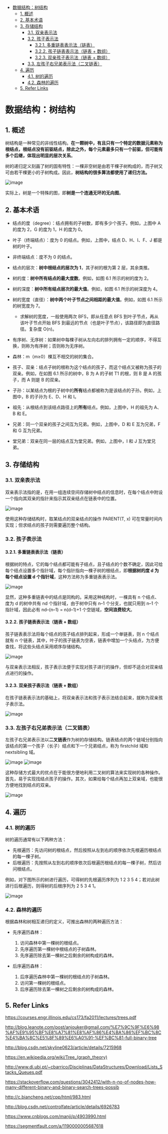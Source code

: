 - [数据结构：树结构](#%E6%95%B0%E6%8D%AE%E7%BB%93%E6%9E%84%EF%BC%9A%E6%A0%91%E7%BB%93%E6%9E%84)
  - [1. 概述](#1-%E6%A6%82%E8%BF%B0)
  - [2. 基本术语](#2-%E5%9F%BA%E6%9C%AC%E6%9C%AF%E8%AF%AD)
  - [3. 存储结构](#3-%E5%AD%98%E5%82%A8%E7%BB%93%E6%9E%84)
    - [3.1. 双亲表示法](#31-%E5%8F%8C%E4%BA%B2%E8%A1%A8%E7%A4%BA%E6%B3%95)
    - [3.2. 孩子表示法](#32-%E5%AD%A9%E5%AD%90%E8%A1%A8%E7%A4%BA%E6%B3%95)
      - [3.2.1. 多重链表表示法（链表）](#321-%E5%A4%9A%E9%87%8D%E9%93%BE%E8%A1%A8%E8%A1%A8%E7%A4%BA%E6%B3%95%EF%BC%88%E9%93%BE%E8%A1%A8%EF%BC%89)
      - [3.2.2. 孩子链表表示法（链表 + 数组）](#322-%E5%AD%A9%E5%AD%90%E9%93%BE%E8%A1%A8%E8%A1%A8%E7%A4%BA%E6%B3%95%EF%BC%88%E9%93%BE%E8%A1%A8-%E6%95%B0%E7%BB%84%EF%BC%89)
      - [3.2.3. 双亲孩子表示法（链表 + 数组）](#323-%E5%8F%8C%E4%BA%B2%E5%AD%A9%E5%AD%90%E8%A1%A8%E7%A4%BA%E6%B3%95%EF%BC%88%E9%93%BE%E8%A1%A8-%E6%95%B0%E7%BB%84%EF%BC%89)
    - [3.3. 左孩子右兄弟表示法（二叉链表）](#33-%E5%B7%A6%E5%AD%A9%E5%AD%90%E5%8F%B3%E5%85%84%E5%BC%9F%E8%A1%A8%E7%A4%BA%E6%B3%95%EF%BC%88%E4%BA%8C%E5%8F%89%E9%93%BE%E8%A1%A8%EF%BC%89)
  - [4. 遍历](#4-%E9%81%8D%E5%8E%86)
    - [4.1. 树的遍历](#41-%E6%A0%91%E7%9A%84%E9%81%8D%E5%8E%86)
    - [4.2. 森林的遍历](#42-%E6%A3%AE%E6%9E%97%E7%9A%84%E9%81%8D%E5%8E%86)
  - [5. Refer Links](#5-refer-links)
  
# 数据结构：树结构

## 1. 概述

树结构是一种常见的非线性结构。**在一颗树中，有且只有一个特定的数据元素称为根结点，根结点没有前驱结点，除此之外，每个元素最多只有一个前驱，但可能有多个后继，体现出明显的层次关系**。

树的递归定义刻画了树的固有特性：一棵非空树是由若干棵子树构成的，而子树又可由若干棵更小的子树构成。因此，**树结构的很多算法都使用了递归方法。**

![image](http://otaivnlxc.bkt.clouddn.com/jpg/2018/2/22/483106247d05fb55eca2fa130419b69b.jpg)

实际上，树是一个特殊的图，即**树是一个连通无环的无向图**。

## 2. 基本术语

- 结点的度（degree）：结点拥有的子树数，即有多少个孩子。例如，上图中 A 的度为 2，G 的度为 1，H 的度为 0。

- 叶子（终端结点）：度为 0 的结点。例如，上图中，结点 D、H、I、F、J 都是树的叶子。

- 非终端结点：度不为 0 的结点。

- 结点的层次：**树中根结点的层次为 1**，其子树的根为第 2 层，其余类推。

- 树的度：**树中所有结点的最大度数**。例如，如图 6.1 所示的树的度为 2。

- 树的深度：**树中所有结点层次的最大值**。例如，如图 6.1 所示的树深度为 4。

- 树的宽度（直径）：**树中两个叶子节点之间相距的最大值**。例如，如图 6.1 所示的树宽度为 7。
  - 求解树的宽度，一般使用两次 BFS，即从任意点 BFS 到叶子节点，再从该叶子节点开始 BFS 到最远的节点（也是叶子节点），该路径即为直径路径。复杂度 O(n)。

- 有序树、无序树：如果树中每棵子树从左向右的排列拥有一定的顺序，不得互换，则称为有序树；否则称为无序树。

- 森林：m（m≥0）棵互不相交的树的集合。

- 孩子、双亲：结点子树的根称为这个结点的孩子，而这个结点又被称为孩子的双亲。例如，在如图 6.1 所示的树中，B 为 A 的子树 T1 的根，则 B 是 A 的孩子，而 A 则是 B 的双亲。

- 子孙：以某结点为根的子树中的**所有**结点都被称为是该结点的子孙。例如，上图中，B 的子孙为 E、D、H 和 I。

- 祖先：从根结点到该结点路径上的**所有**结点。例如，上图中，H 的祖先为 A、B 和 E。

- 兄弟：同一个双亲的孩子之间互为兄弟。例如，上图中，D 和 E 互为兄弟，F 和 G 互为兄弟。

- 堂兄弟：双亲在同一层的结点互为堂兄弟。例如，上图中，I 和 J 互为堂兄弟。

## 3. 存储结构

### 3.1. 双亲表示法

双亲表示法指的是，在用一组连续空间存储树中结点的信息时，在每个结点中附设一个指向其双亲的指针来指示其双亲结点在链表中的位置。

![image](http://otaivnlxc.bkt.clouddn.com/jpg/2018/2/23/d487fda7a890ddb394b9408b647811e6.jpg)

使用这种存储结构时，取某结点的双亲结点的操作 PARENT(T, x) 可在常量时间内实现；但求结点的孩子则需要遍历整个结构。

### 3.2. 孩子表示法

#### 3.2.1. 多重链表表示法（链表）

根据树的特点，它的每个结点都可能有子结点，且子结点的个数不确定，因此可给每个结点设置多个指针域，每个指针指向一棵子树的根结点，即**根据树的度 d 为每个结点设置 d 个指针域**，这种方法称为多重链表表示法。

![image](http://otaivnlxc.bkt.clouddn.com/jpg/2018/2/23/2644a649ac6c36f55e892e06b4baf94f.jpg)

显然，这种多重链表中的结点是同构的。采用这种结构时，一棵具有 n 个结点、度为 d 的树中共有 nd 个指针域，由于树中只有 n–1 个分支，也就只用到 n–1 个指针域，因此必有 nd–(n–1) = n(d–1)+1 个空链域，**空间浪费较大**。

#### 3.2.2. 孩子链表表示法（链表 + 数组）

孩子链表表示法将每个结点的孩子结点排列起来，形成一个单链表，则 n 个结点就有 n 个链表，其中，叶子的孩子链表为空表，链表中增加一个头结点，为方便查找，将这些头结点采用顺序存储结构。

![image](http://otaivnlxc.bkt.clouddn.com/jpg/2018/2/23/bc0fa1af39442e48a3ffb8ed439e016b.jpg)

与双亲表示法相反，孩子表示法便于实现对孩子进行的操作，但却不适合对双亲结点进行的操作。

#### 3.2.3. 双亲孩子表示法（链表 + 数组）

在孩子链表表示法的基础上，将双亲表示法和孩子表示法结合起来，就称为双亲孩子表示法。

![image](http://otaivnlxc.bkt.clouddn.com/jpg/2018/2/23/2955a57fea3a44ea16b41494e13b10d0.jpg)

### 3.3. 左孩子右兄弟表示法（二叉链表）

左孩子右兄弟表示法以**二叉链表**作为树的存储结构。链表结点的两个链域分别指向该结点的第一个孩子（长子）结点和下一个兄弟结点，称为 firstchild 域和 nextsibling 域。

![image](http://otaivnlxc.bkt.clouddn.com/jpg/2018/2/23/c56391b32e29f58337df0f0a0c4bb3a9.jpg)
![image](http://otaivnlxc.bkt.clouddn.com/jpg/2018/2/23/77f7944c96f57e648c6b29be9f49dd62.jpg)

这种存储方式最大的优点在于能很方便地利用二叉树的算法来实现树的各种操作。首先，易于实现找结点孩子的操作。其次，如果给每个结点再加上双亲域，也能很方便地找到结点的双亲。

![image](http://otaivnlxc.bkt.clouddn.com/jpg/2018/2/23/17bd24305cf2f67b2d7235e276aedbf0.jpg)

## 4. 遍历

### 4.1. 树的遍历

树的遍历通常有以下两种方法：
- 先根遍历：先访问树的根结点，然后按照从左到右的顺序依次先根遍历根结点的每一棵子树。
- 后根遍历：先按照从左到右的顺序依次后根遍历根结点的每一棵子树，然后访问根结点。

例如，对下图所示的树进行遍历，可得树的先根遍历序列为 1 2 3 5 4；若对此树进行后根遍历，则得树的后根序列为 2 5 3 4 1。

![image](http://otaivnlxc.bkt.clouddn.com/jpg/2018/2/23/159ed18fc54aabd409f139d1a10dd605.jpg)

### 4.2. 森林的遍历

根据森林和树相互递归的定义，可推出森林的两种遍历方法：
- 先序遍历森林：
  1. 访问森林中第一棵树的根结点。
  1. 先序遍历第一棵树中根结点的子树森林。
  1. 先序遍历除去第一棵树之后剩余的树构成的森林。

- 后序遍历森林：
  1. 后序遍历森林中第一棵树的根结点的子树森林。
  1. 访问第一棵树的根结点。
  1. 后序遍历除去第一棵树之后剩余的树构成的森林。

## 5. Refer Links

https://courses.engr.illinois.edu/cs173/fa2011/lectures/trees.pdf

http://blog.leanote.com/post/anjouker@gmail.com/%E7%9C%9F%E6%98%AF%E9%95%BF%E8%A7%81%E8%AF%86%E4%BA%86%EF%BC%8C%E4%BA%8C%E5%8F%89%E6%A0%91-%EF%BC%81-full-binary-tree

http://blog.csdn.net/skyline0623/article/details/7215968

https://en.wikipedia.org/wiki/Tree_(graph_theory)

http://www.di.ubi.pt/~cbarrico/Disciplinas/DataStructures/Download/Lists_Stacks_Queues.pdf

https://stackoverflow.com/questions/3042412/with-n-no-of-nodes-how-many-different-binary-and-binary-search-trees-possib

http://c.biancheng.net/cpp/html/983.html

http://blog.csdn.net/controlfate/article/details/6926783

https://www.cnblogs.com/manji/p/4903990.html

https://segmentfault.com/a/1190000005687618
